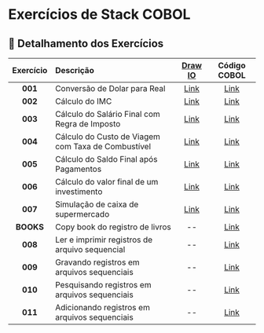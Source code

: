 # Exercícios de Stack COBOL

## 📂 **Detalhamento dos Exercícios**

| Exercício | Descrição | [Draw IO](https://app.diagrams.net/) | Código COBOL |
|:-----------:|:-----------|:------------:|:------------:|
| **001** | Conversão de Dolar para Real | [Link](https://github.com/fmarqueseti/Educ360CodeLab/blob/main/stack-cob/dia/cob001.drawio) | [Link](https://github.com/fmarqueseti/Educ360CodeLab/blob/main/stack-cob/cob/COB001.cbl) |
| **002** | Cálculo do IMC | [Link](https://github.com/fmarqueseti/Educ360CodeLab/blob/main/stack-cob/dia/cob002.drawio) | [Link](https://github.com/fmarqueseti/Educ360CodeLab/blob/main/stack-cob/cob/COB002.cbl) |
| **003** | Cálculo do Salário Final com Regra de Imposto | [Link](https://github.com/fmarqueseti/Educ360CodeLab/blob/main/stack-cob/dia/cob003.drawio) | [Link](https://github.com/fmarqueseti/Educ360CodeLab/blob/main/stack-cob/cob/COB003.cbl) |
| **004** | Cálculo do Custo de Viagem com Taxa de Combustível | [Link](https://github.com/fmarqueseti/Educ360CodeLab/blob/main/stack-cob/dia/cob004.drawio) | [Link](https://github.com/fmarqueseti/Educ360CodeLab/blob/main/stack-cob/cob/COB004.cbl) |
| **005** | Cálculo do Saldo Final após Pagamentos | [Link](https://github.com/fmarqueseti/Educ360CodeLab/blob/main/stack-cob/dia/cob005.drawio) | [Link](https://github.com/fmarqueseti/Educ360CodeLab/blob/main/stack-cob/cob/COB005.cbl) |
| **006** | Cálculo do valor final de um investimento | [Link](https://github.com/fmarqueseti/Educ360CodeLab/blob/main/stack-cob/dia/cob006.drawio) | [Link](https://github.com/fmarqueseti/Educ360CodeLab/blob/main/stack-cob/cob/COB006.cbl) |
| **007** | Simulação de caixa de supermercado | [Link](https://github.com/fmarqueseti/Educ360CodeLab/blob/main/stack-cob/dia/cob007.drawio) | [Link](https://github.com/fmarqueseti/Educ360CodeLab/blob/main/stack-cob/cob/COB007.cbl) |
| **BOOKS** | Copy book do registro de livros | -- | [Link](https://github.com/fmarqueseti/Educ360CodeLab/blob/main/stack-cob/cob/BOOKS.cpy) |
| **008** | Ler e imprimir registros de arquivo sequencial | -- | [Link](https://github.com/fmarqueseti/Educ360CodeLab/blob/main/stack-cob/cob/COB008.cbl) |
| **009** | Gravando registros em arquivos sequenciais | -- | [Link](https://github.com/fmarqueseti/Educ360CodeLab/blob/main/stack-cob/cob/COB009.cbl) |
| **010** | Pesquisando registros em arquivos sequenciais | -- | [Link](https://github.com/fmarqueseti/Educ360CodeLab/blob/main/stack-cob/cob/COB010.cbl) |
| **011** | Adicionando registros em arquivos sequenciais | -- | [Link](https://github.com/fmarqueseti/Educ360CodeLab/blob/main/stack-cob/cob/COB011.cbl) |
